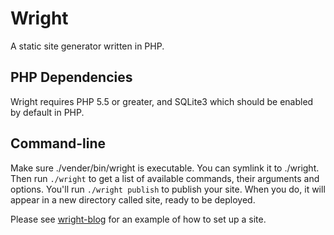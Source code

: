 # Wright

A static site generator written in PHP.

## PHP Dependencies

Wright requires PHP 5.5 or greater, and SQLite3 which should be enabled by default in PHP.

## Command-line

Make sure ./vender/bin/wright is executable. You can symlink it to ./wright. Then run `./wright` to get a list of available commands, their arguments and options. You'll run `./wright publish` to publish your site. When you do, it will appear in a new directory called site, ready to be deployed.

Please see [wright-blog](http://github.com/erickmerchant/wright-blog) for an example of how to set up a site.
